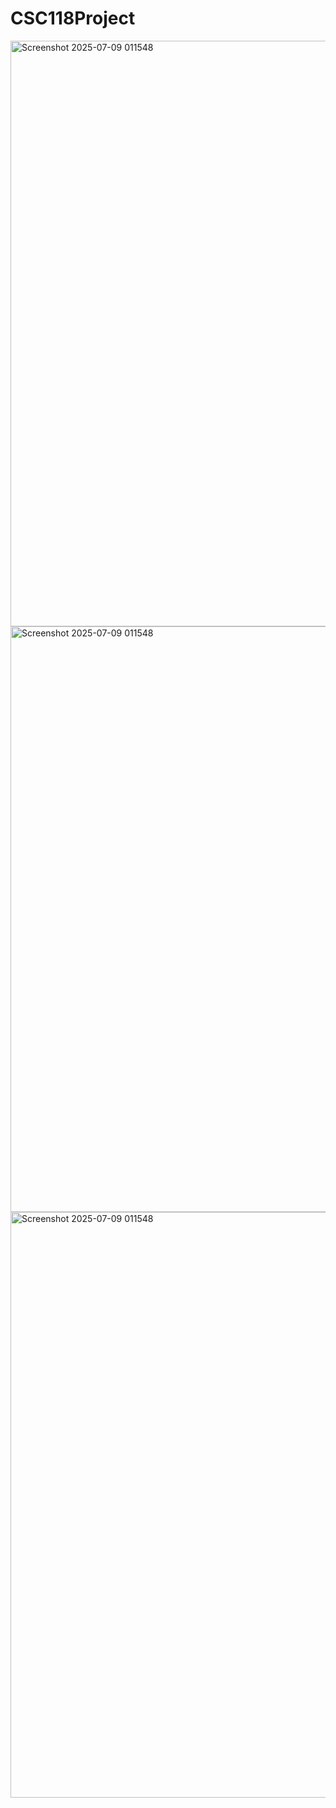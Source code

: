# CSC118Project
<img width="937" alt="Screenshot 2025-07-09 011548" src="https://github.com/user-attachments/assets/c6394ba9-1ff5-4b54-85a0-f1c07e457fd5" />
<img width="937" alt="Screenshot 2025-07-09 011548" src="https://github.com/user-attachments/assets/1944df10-0b1c-4c3c-bee8-6590f31633aa" />
<img width="937" alt="Screenshot 2025-07-09 011548" src="https://github.com/user-attachments/assets/3330dc9f-86c7-44ed-ade8-d1de6eddfff7" />

